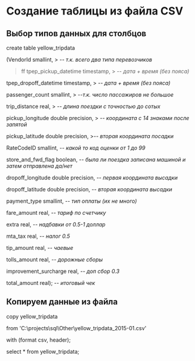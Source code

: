 # Создание таблицы из файла CSV
## Выбор типов данных для столбцов

create table yellow_tripdata

(VendorId smallint,                   > *-- т.к. всего два типа перевозчиков*
> ff
tpep_pickup_datetime timestamp,       > *-- дата + время (без пояса)*

tpep_dropoff_datetime timestamp,      > *-- дата + время (без пояса)*

passenger_count smallint,             > *--т.к. число пассажиров не большое*

trip_distance real,                   > *-- длина поездки с точностью до сотых*

pickup_longitude double precision,    > *-- координата с 14 знаками после запятой*

pickup_latitude double precision,     >*-- вторая координата посадки*

RateCodeID smallint,                  *-- какой то код оценки от 1 до 99*

store_and_fwd_flag boolean,           *-- была ли поездка записана машиной и затем отправлена да/нет*

dropoff_longitude double precision,   *-- первая координата высадки*

dropoff_latitude double precision,    *-- вторая координата высадки*

payment_type smallint,                *-- тип оплаты (их не много)*

fare_amount real,                     *-- тариф по счетчику*

extra real,                           *-- надбавки от 0.5-1 доллар*

mta_tax real,                         *-- налог 0.5*

tip_amount real,                      *-- чаевые*

tolls_amount real,                    *-- дорожные сборы*

improvement_surcharge real,           *-- доп сбор 0.3*

total_amount real);                   *-- итоговый чек*

## Копируем данные из файла

copy yellow_tripdata 

from 'C:\projects\sql\Other\yellow_tripdata_2015-01.csv' 

with (format csv, header);


select * from yellow_tripdata;
